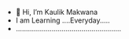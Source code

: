 - 👋 Hi, I’m Kaulik Makwana
- I am Learning ....Everyday.....
- .....................................................
